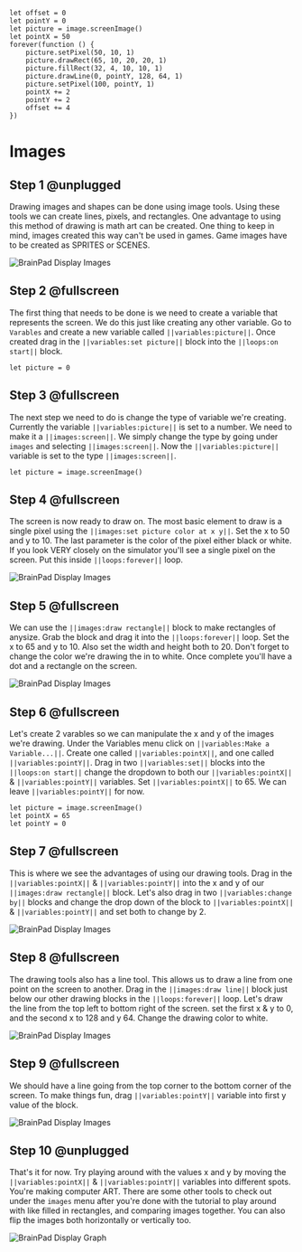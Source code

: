 ```ghost
let offset = 0
let pointY = 0
let picture = image.screenImage()
let pointX = 50
forever(function () {
    picture.setPixel(50, 10, 1)
    picture.drawRect(65, 10, 20, 20, 1)
    picture.fillRect(32, 4, 10, 10, 1)
    picture.drawLine(0, pointY, 128, 64, 1)
    picture.setPixel(100, pointY, 1)
    pointX += 2
    pointY += 2
    offset += 4
})

```

# Images

## Step 1 @unplugged

Drawing images and shapes can be done using image tools. Using these tools we can create lines, pixels, and rectangles. One advantage to using this method of drawing is math art can be created. 
One thing to keep in mind, images created this way can't be used in games. Game images have to be created as SPRITES or SCENES.   

![BrainPad Display Images](../static/images/images.gif)

## Step 2 @fullscreen

The first thing that needs to be done is we need to create a variable that represents the screen. We do this just like creating any other variable. Go to `Varables` and create a new variable 
called ``||variables:picture||``. Once created drag in the ``||variables:set picture||`` block into the ``||loops:on start||`` block. 

```blocks
let picture = 0
```

## Step 3 @fullscreen

The next step we need to do is change the type of variable we're creating. Currently the variable ``||variables:picture||`` is set to a number. We need to make it a ``||images:screen||``. We simply
change the type by going under `images` and selecting ``||images:screen||``. Now the ``||variables:picture||`` variable is set to the type ``||images:screen||``.

```blocks
let picture = image.screenImage()
```

## Step 4 @fullscreen

The screen is now ready to draw on. The most basic element to draw is a single pixel using the ``||images:set picture color at x y||``. Set the x to 50 and y to 10. The last parameter is the 
color of the pixel either black or white. If you look VERY closely on the simulator you'll see a single pixel on the screen. Put this inside ``||loops:forever||`` loop.

![BrainPad Display Images](../static/images/setPixel.jpg)


## Step 5 @fullscreen

We can use the ``||images:draw rectangle||`` block to make rectangles of anysize. Grab the block and drag it into the ``||loops:forever||`` loop. Set the x to 65 and y to 10. Also set the width and height
both to 20. Don't forget to change the color we're drawing the in to white. Once complete you'll have a dot and a rectangle on the screen.

![BrainPad Display Images](../static/images/drawRectangle.jpg)


## Step 6 @fullscreen

Let's create 2 varables so we can manipulate the x and y of the images we're drawing. Under the Variables menu click on ``||variables:Make a Variable...||``. Create one called ``||variables:pointX||``, and one called ``||variables:pointY||``. Drag in two ``||variables:set||`` blocks into the
``||loops:on start||`` change the dropdown to both our ``||variables:pointX||`` & ``||variables:pointY||`` variables. Set ``||variables:pointX||`` to 65. We can leave ``||variables:pointY||`` for now. 

```blocks
let picture = image.screenImage()
let pointX = 65
let pointY = 0
```

## Step 7 @fullscreen

This is where we see the advantages of using our drawing tools. Drag in the ``||variables:pointX||`` & ``||variables:pointY||`` into the x and y of our ``||images:draw rectangle||`` block. Let's 
also drag in two ``||variables:change by||`` blocks and change the drop down of the block to ``||variables:pointX||`` & ``||variables:pointY||`` and set both to change by 2. 

![BrainPad Display Images](../static/images/drawVariables.jpg)

## Step 8 @fullscreen

The drawing tools also has a line tool. This allows us to draw a line from one point on the screen to another. Drag in the ``||images:draw line||`` block just below our other drawing blocks in the ``||loops:forever||`` loop.
Let's draw the line from the top left to bottom right of the screen. set the first x & y to 0, and the second x to 128 and y 64. Change the drawing color to white. 

![BrainPad Display Images](../static/images/drawLine.jpg)

## Step 9 @fullscreen

We should have a line going from the top corner to the bottom corner of the screen. To make things fun, drag ``||variables:pointY||`` variable into first y value of the block. 

![BrainPad Display Images](../static/images/drawLineFill.jpg)

## Step 10 @unplugged

That's it for now. Try playing around with the values x and y by moving the ``||variables:pointX||`` & ``||variables:pointY||`` variables into different spots. You're making computer ART.
There are some other tools to check out under the `images` menu after you're done with the tutorial to play around with like filled in rectangles, and comparing images together. You can also flip the images both horizontally or vertically too. 

![BrainPad Display Graph](../static/images/images2.gif)


